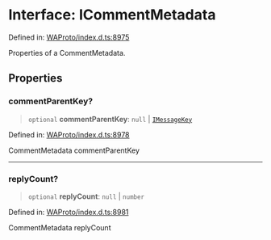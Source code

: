 # Interface: ICommentMetadata

Defined in: [WAProto/index.d.ts:8975](https://github.com/Fokusdotid/Baileys/blob/f4c7971f59af0b012f8de667e7a21ae12f7bbf19/WAProto/index.d.ts#L8975)

Properties of a CommentMetadata.

## Properties

### commentParentKey?

> `optional` **commentParentKey**: `null` \| [`IMessageKey`](IMessageKey.md)

Defined in: [WAProto/index.d.ts:8978](https://github.com/Fokusdotid/Baileys/blob/f4c7971f59af0b012f8de667e7a21ae12f7bbf19/WAProto/index.d.ts#L8978)

CommentMetadata commentParentKey

***

### replyCount?

> `optional` **replyCount**: `null` \| `number`

Defined in: [WAProto/index.d.ts:8981](https://github.com/Fokusdotid/Baileys/blob/f4c7971f59af0b012f8de667e7a21ae12f7bbf19/WAProto/index.d.ts#L8981)

CommentMetadata replyCount
